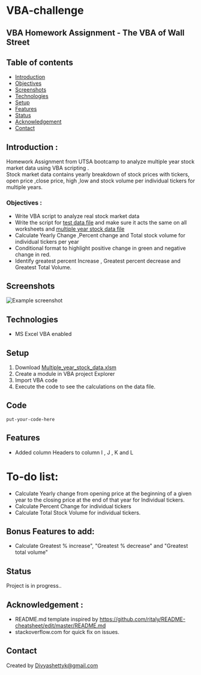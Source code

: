 # VBA-challenge## VBA Homework Assignment - The VBA of Wall Street## Table of contents* [Introduction ](#Introduction )* [Objectives ](#Objectives)* [Screenshots](#screenshots)* [Technologies](#technologies)* [Setup](#setup)* [Features](#features)* [Status](#status)* [Acknowledgement ](#Acknowledgement )* [Contact](#contact)## Introduction : Homework Assignment from UTSA bootcamp  to analyze multiple year stock market data using VBA scripting . </br>Stock market data contains yearly breakdown of stock prices with tickers, open price ,close price, high ,low and stock volume per individual tickers for multiple years. ### Objectives :  - Write VBA script to analyze real stock market data  -  Write the script for [test data file](./alphabetical_testing.xlsm) and make sure it acts the same on all worksheets and [multiple year stock data file](./Multiple_year_stock_data.xlsx) - Calculate Yearly Change ,Percent change and Total stock volume for individual tickers per year - Conditional format to  highlight positive change in green and negative change in red. - Identify greatest percent Increase , Greatest percent decrease and Greatest Total Volume.## Screenshots![Example screenshot](./image/createheaderxls.jpg)## Technologies* MS Excel VBA enabled## Setup1. Download [Multiple_year_stock_data.xlsm](./Multiple_year_stock_data.xlsm)2. Create a module in VBA project Explorer 3. Import VBA code 4. Execute the code to see the calculations on the data file.## Code `put-your-code-here`## Features* Added column Headers to column I , J , K and L# To-do list:* Calculate Yearly change from opening price at the beginning of a given year to the closing price at the end of that year for Individual tickers.* Calculate Percent Change for individual tickers* Calculate Total Stock Volume for individual tickers.## Bonus Features to add:* Calculate Greatest % increase", "Greatest % decrease" and "Greatest total volume" ## StatusProject is in progress..## Acknowledgement : - README.md template inspired by https://github.com/ritaly/README-cheatsheet/edit/master/README.md- stackoverflow.com for quick fix on issues.## ContactCreated by [Divyashettyk@gmail.com](#Divyashettyk@gmail.com) 